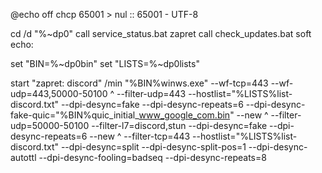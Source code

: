 @echo off
chcp 65001 > nul
:: 65001 - UTF-8

cd /d "%~dp0"
call service_status.bat zapret
call check_updates.bat soft
echo:

set "BIN=%~dp0bin\"
set "LISTS=%~dp0lists\"

start "zapret: discord" /min "%BIN%winws.exe" --wf-tcp=443 --wf-udp=443,50000-50100 ^
--filter-udp=443 --hostlist="%LISTS%list-discord.txt" --dpi-desync=fake --dpi-desync-repeats=6 --dpi-desync-fake-quic="%BIN%quic_initial_www_google_com.bin" --new ^
--filter-udp=50000-50100 --filter-l7=discord,stun --dpi-desync=fake --dpi-desync-repeats=6 --new ^
--filter-tcp=443 --hostlist="%LISTS%list-discord.txt" --dpi-desync=split --dpi-desync-split-pos=1 --dpi-desync-autottl --dpi-desync-fooling=badseq --dpi-desync-repeats=8
